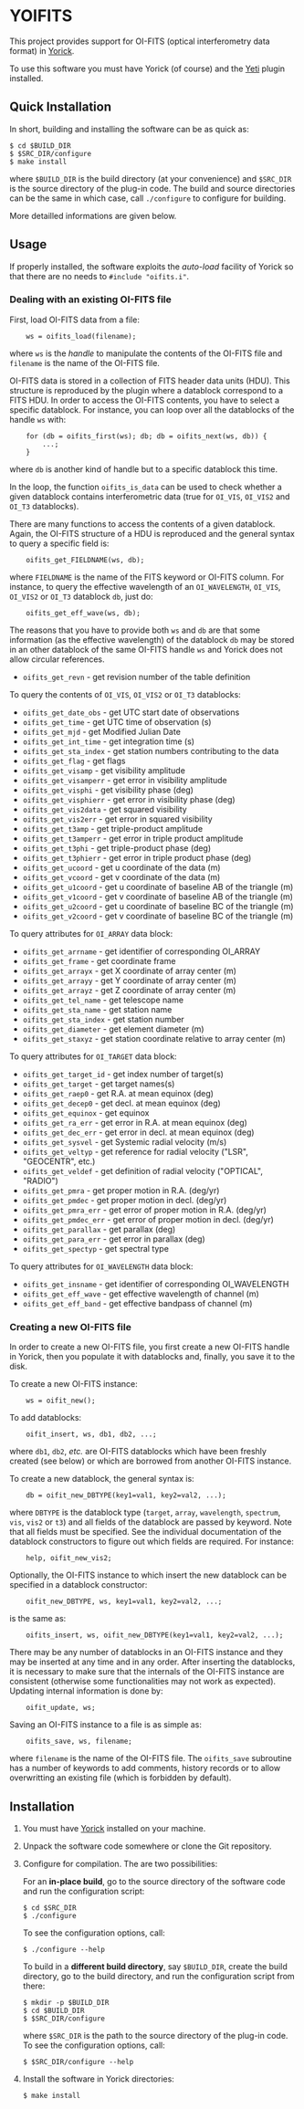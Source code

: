 # YOIFITS

This project provides support for OI-FITS (optical interferometry data format) in
[Yorick](http://yorick.github.com/).

To use this software you must have Yorick (of course) and the
[Yeti](https://github.com/emmt/Yeti) plugin installed.


## Quick Installation

In short, building and installing the software can be as quick as:
````
$ cd $BUILD_DIR
$ $SRC_DIR/configure
$ make install
````
where `$BUILD_DIR` is the build directory (at your convenience) and
`$SRC_DIR` is the source directory of the plug-in code.  The build and
source directories can be the same in which case, call `./configure` to
configure for building.

More detailled informations are given below.


## Usage

If properly installed, the software exploits the *auto-load* facility of Yorick
so that there are no needs to `#include "oifits.i"`.


### Dealing with an existing OI-FITS file

First, load OI-FITS data from a file:
```
    ws = oifits_load(filename);
```
where `ws` is the *handle* to manipulate the contents of the OI-FITS file and
`filename` is the name of the OI-FITS file.

OI-FITS data is stored in a collection of FITS header data units (HDU).  This
structure is reproduced by the plugin where a datablock correspond to a FITS
HDU.  In order to access the OI-FITS contents, you have to select a specific
datablock.  For instance, you can loop over all the datablocks of the handle
`ws` with:
```
    for (db = oifits_first(ws); db; db = oifits_next(ws, db)) {
        ...;
    }
```
where `db` is another kind of handle but to a specific datablock this time.

In the loop, the function `oifits_is_data` can be used to check whether a given
datablock contains interferometric data (true for `OI_VIS`, `OI_VIS2` and
`OI_T3` datablocks).

There are many functions to access the contents of a given datablock.  Again,
the OI-FITS structure of a HDU is reproduced and the general syntax to query a
specific field is:
```
    oifits_get_FIELDNAME(ws, db);
```
where `FIELDNAME` is the name of the FITS keyword or OI-FITS column.  For
instance, to query the effective wavelength of an `OI_WAVELENGTH`,
`OI_VIS`, `OI_VIS2` or `OI_T3` datablock `db`, just do:
```
    oifits_get_eff_wave(ws, db);
```
The reasons that you have to provide both `ws` and `db` are that some
information (as the effective wavelength) of the datablock `db` may be stored
in an other datablock of the same OI-FITS handle `ws` and Yorick does not allow
circular references.

* `oifits_get_revn`      - get revision number of the table definition

To query the contents of `OI_VIS`, `OI_VIS2` or `OI_T3` datablocks:
* `oifits_get_date_obs`  - get UTC start date of observations
* `oifits_get_time`      - get UTC time of observation (s)
* `oifits_get_mjd`       - get Modified Julian Date
* `oifits_get_int_time`  - get integration time (s)
* `oifits_get_sta_index` - get station numbers contributing to the data
* `oifits_get_flag`      - get flags
* `oifits_get_visamp`    - get visibility amplitude
* `oifits_get_visamperr` - get error in visibility amplitude
* `oifits_get_visphi`    - get visibility phase (deg)
* `oifits_get_visphierr` - get error in visibility phase (deg)
* `oifits_get_vis2data`  - get squared visibility
* `oifits_get_vis2err`   - get error in squared visibility
* `oifits_get_t3amp`     - get triple-product amplitude
* `oifits_get_t3amperr`  - get error in triple product amplitude
* `oifits_get_t3phi`     - get triple-product phase (deg)
* `oifits_get_t3phierr`  - get error in triple product phase (deg)
* `oifits_get_ucoord`    - get u coordinate of the data (m)
* `oifits_get_vcoord`    - get v coordinate of the data (m)
* `oifits_get_u1coord`   - get u coordinate of baseline AB of the triangle (m)
* `oifits_get_v1coord`   - get v coordinate of baseline AB of the triangle (m)
* `oifits_get_u2coord`   - get u coordinate of baseline BC of the triangle (m)
* `oifits_get_v2coord`   - get v coordinate of baseline BC of the triangle (m)

To query attributes for `OI_ARRAY` data block:
* `oifits_get_arrname`   - get identifier of corresponding OI_ARRAY
* `oifits_get_frame`     - get coordinate frame
* `oifits_get_arrayx`    - get X coordinate of array center (m)
* `oifits_get_arrayy`    - get Y coordinate of array center (m)
* `oifits_get_arrayz`    - get Z coordinate of array center (m)
* `oifits_get_tel_name`  - get telescope name
* `oifits_get_sta_name`  - get station name
* `oifits_get_sta_index` - get station number
* `oifits_get_diameter`  - get element diameter (m)
* `oifits_get_staxyz`    - get station coordinate relative to array center (m)

To query attributes for `OI_TARGET` data block:
* `oifits_get_target_id` - get index number of target(s)
* `oifits_get_target`    - get target names(s)
* `oifits_get_raep0`     - get R.A. at mean equinox (deg)
* `oifits_get_decep0`    - get decl. at mean equinox (deg)
* `oifits_get_equinox`   - get equinox
* `oifits_get_ra_err`    - get error in R.A. at mean equinox (deg)
* `oifits_get_dec_err`   - get error in decl. at mean equinox (deg)
* `oifits_get_sysvel`    - get Systemic radial velocity (m/s)
* `oifits_get_veltyp`    - get reference for radial velocity ("LSR", "GEOCENTR", etc.)
* `oifits_get_veldef`    - get definition of radial velocity ("OPTICAL", "RADIO")
* `oifits_get_pmra`      - get proper motion in R.A. (deg/yr)
* `oifits_get_pmdec`     - get proper motion in decl. (deg/yr)
* `oifits_get_pmra_err`  - get error of proper motion in R.A. (deg/yr)
* `oifits_get_pmdec_err` - get error of proper motion in decl. (deg/yr)
* `oifits_get_parallax`  - get parallax (deg)
* `oifits_get_para_err`  - get error in parallax (deg)
* `oifits_get_spectyp`   - get spectral type

To query attributes for `OI_WAVELENGTH` data block:
* `oifits_get_insname`   - get identifier of corresponding OI_WAVELENGTH
* `oifits_get_eff_wave`  - get effective wavelength of channel (m)
* `oifits_get_eff_band`  - get effective bandpass of channel (m)


### Creating a new OI-FITS file

In order to create a new OI-FITS file, you first create a new OI-FITS handle in
Yorick, then you populate it with datablocks and, finally, you save it to the
disk.

To create a new OI-FITS instance:
````
    ws = oifit_new();
````

To add datablocks:
````
    oifit_insert, ws, db1, db2, ...;
````
where `db1`, `db2`, *etc.* are OI-FITS datablocks which have been freshly
created (see below) or which are borrowed from another OI-FITS instance.

To create a new datablock, the general syntax is:
````
    db = oifit_new_DBTYPE(key1=val1, key2=val2, ...);
````
where `DBTYPE` is the datablock type (`target`, `array`, `wavelength`,
`spectrum`, `vis`, `vis2` or `t3`) and all fields of the datablock are passed
by keyword.  Note that all fields must be specified.  See the individual
documentation of the datablock constructors to figure out which fields are
required.  For instance:
````
    help, oifit_new_vis2;
````

Optionally, the OI-FITS instance to which insert the new datablock can be
specified in a datablock constructor:
````
    oifit_new_DBTYPE, ws, key1=val1, key2=val2, ...;
````
is the same as:
````
    oifits_insert, ws, oifit_new_DBTYPE(key1=val1, key2=val2, ...);
````

There may be any number of datablocks in an OI-FITS instance and they may be
inserted at any time and in any order.  After inserting the datablocks, it is
necessary to make sure that the internals of the OI-FITS instance are consistent
(otherwise some functionalities may not work as expected).  Updating internal
information is done by:
````
    oifit_update, ws;
````

Saving an OI-FITS instance to a file is as simple as:
````
    oifits_save, ws, filename;
````
where `filename` is the name of the OI-FITS file.  The `oifits_save` subroutine
has a number of keywords to add comments, history records or to allow
overwritting an existing file (which is forbidden by default).


## Installation

1. You must have [Yorick](http://yorick.github.com/) installed on your machine.

2. Unpack the software code somewhere or clone the Git repository.

3. Configure for compilation.  The are two possibilities:

   For an **in-place build**, go to the source directory of the software
   code and run the configuration script:
   ````
   $ cd $SRC_DIR
   $ ./configure
   ````
   To see the configuration options, call:
   ````
   $ ./configure --help
   ````

   To build in a **different build directory**, say `$BUILD_DIR`, create the
   build directory, go to the build directory, and run the configuration
   script from there:
   ````
   $ mkdir -p $BUILD_DIR
   $ cd $BUILD_DIR
   $ $SRC_DIR/configure
   ````
   where `$SRC_DIR` is the path to the source directory of the plug-in
   code. To see the configuration options, call:
   ````
   $ $SRC_DIR/configure --help
   ````

4. Install the software in Yorick directories:
   ````
   $ make install
   ````

